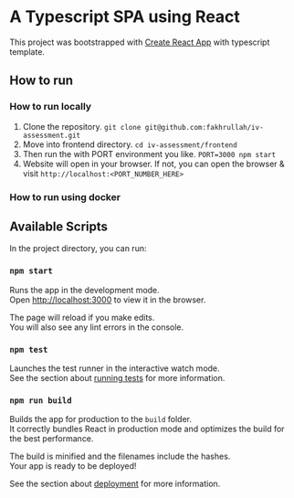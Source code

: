# A Typescript SPA using React

This project was bootstrapped with [Create React App](https://github.com/facebook/create-react-app) with typescript template.

## How to run

### How to run locally

1. Clone the repository. `git clone git@github.com:fakhrullah/iv-assessment.git`
2. Move into frontend directory. `cd iv-assessment/frontend`
3. Then run the with PORT environment you like. `PORT=3000 npm start`
4. Website will open in your browser. If not, you can open the browser & visit `http://localhost:<PORT_NUMBER_HERE>`

### How to run using docker


## Available Scripts

In the project directory, you can run:

### `npm start`

Runs the app in the development mode.\
Open [http://localhost:3000](http://localhost:3000) to view it in the browser.

The page will reload if you make edits.\
You will also see any lint errors in the console.

### `npm test`

Launches the test runner in the interactive watch mode.\
See the section about [running tests](https://facebook.github.io/create-react-app/docs/running-tests) for more information.

### `npm run build`

Builds the app for production to the `build` folder.\
It correctly bundles React in production mode and optimizes the build for the best performance.

The build is minified and the filenames include the hashes.\
Your app is ready to be deployed!

See the section about [deployment](https://facebook.github.io/create-react-app/docs/deployment) for more information.

